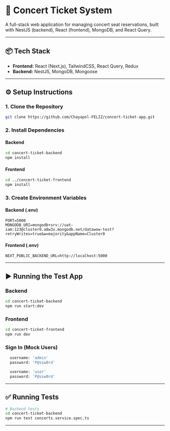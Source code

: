 # 🎫 Concert Ticket System

A full-stack web application for managing concert seat reservations, built with NestJS (backend), React (frontend), MongoDB, and React Query.

---

## 📦 Tech Stack

- **Frontend:** React (Next.js), TailwindCSS, React Query, Redux
- **Backend:** NestJS, MongoDB, Mongoose

---

## ⚙️ Setup Instructions

### 1. Clone the Repository

```bash
git clone https://github.com/Chayapol-FELIZ/concert-ticket-app.git
```

### 2. Install Dependencies

#### Backend

```bash
cd concert-ticket-backend
npm install
```

#### Frontend

```bash
cd ../concert-ticket-frontend
npm install
```

### 3. Create Environment Variables

#### Backend (.env)

```
PORT=5000
MONGODB_URI=mongodb+srv://uat-iam:123@cluster0.a8w3x.mongodb.net/datawow-test?retryWrites=true&w=majority&appName=Cluster0
```

#### Frontend (.env)

```
NEXT_PUBLIC_BACKEND_URL=http://localhost:5000
```

---

## ▶️ Running the Test App

### Backend

```bash
cd concert-ticket-backend
npm run start:dev
```

### Frontend

```bash
cd concert-ticket-frontend
npm run dev
```

### Sign In (Mock Users)

```bash
  username: 'admin'
  password: 'P@ssw0rd'
```

```bash
  username: 'user'
  password: 'P@ssw0rd'
```

---

## ✅ Running Tests

```bash
# Backend tests
cd concert-ticket-backend
npm run test concerts.service.spec.ts
```

---
